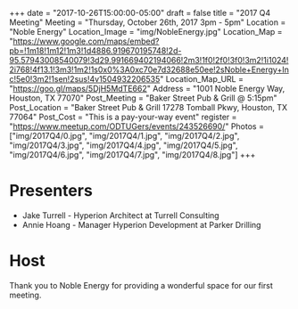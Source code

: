 +++
date = "2017-10-26T15:00:00-05:00"
draft = false
title = "2017 Q4 Meeting"
Meeting = "Thursday, October 26th, 2017 3pm - 5pm"
Location = "Noble Energy"
Location_Image = "img/NobleEnergy.jpg"
Location_Map = "https://www.google.com/maps/embed?pb=!1m18!1m12!1m3!1d4886.919670195748!2d-95.57943008540079!3d29.991669402194066!2m3!1f0!2f0!3f0!3m2!1i1024!2i768!4f13.1!3m3!1m2!1s0x0%3A0xc70e7d32688e50ee!2sNoble+Energy+Inc!5e0!3m2!1sen!2sus!4v1504932206535"
Location_Map_URL = "https://goo.gl/maps/5DjH5MdTE662"
Address = "1001 Noble Energy Way, Houston, TX 77070"
Post_Meeting = "Baker Street Pub & Grill @ 5:15pm"
Post_Location = "Baker Street Pub & Grill 17278 Tomball Pkwy, Houston, TX 77064"
Post_Cost = "This is a pay-your-way event"
register = "https://www.meetup.com/ODTUGers/events/243526690/"
Photos = ["img/2017Q4/0.jpg", "img/2017Q4/1.jpg", "img/2017Q4/2.jpg", "img/2017Q4/3.jpg", "img/2017Q4/4.jpg", "img/2017Q4/5.jpg", "img/2017Q4/6.jpg", "img/2017Q4/7.jpg",  "img/2017Q4/8.jpg"]
+++

# Presenters
- Jake Turrell - Hyperion Architect at Turrell Consulting
- Annie Hoang - Manager Hyperion Development at Parker Drilling

# Host
Thank you to Noble Energy for providing a wonderful space for our first meeting.